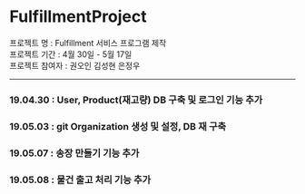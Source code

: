 # FulfillmentProject   

프로젝트 명 : Fulfillment 서비스 프로그램 제작  
프로젝트 기간 : 4월 30일 - 5월 17일  
프로젝트 참여자 : 권오인 김성현 은정우

---
### 19.04.30 : User, Product(재고량) DB 구축 및 로그인 기능 추가
### 19.05.03 : git Organization 생성 및 설정, DB 재 구축
### 19.05.07 : 송장 만들기 기능 추가
### 19.05.08 : 물건 출고 처리 기능 추가
